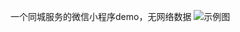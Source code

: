 一个同城服务的微信小程序demo，无网络数据
![示例图](https://github.com/Kelan-Ju/wechat_city/blob/master/screenshot/city.gif?raw=true)
